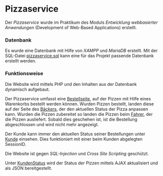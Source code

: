 # Pizzaservice
Der *Pizzaservice* wurde im Praktikum des Moduls *Entwicklung webbasierter Anwendungen* (Development of Web-Based Applications) erstellt.

### Datenbank
Es wurde eine Datenbank mit Hilfe von *XAMPP* und *MariaDB* erstellt. Mit der SQL-Datei [pizzaservice.sql](pizzaservice.sql) kann eine für das Projekt passende Datenbank erstellt werden.

### Funktionsweise
Die Website wird mittels PHP und den Inhalten aus der Datenbank dynamisch aufgebaut.

Der Pizzaservice umfasst eine [Bestellseite](src/bestellung.php), auf der Pizzen mit Hilfe eines Warenkorbs bestellt werden können. Wurden Pizzen bestellt, landen diese auf der Seite des [Bäckers](src/baecker.php), der den aktuellen Status der Pizza anpassen kann. Wurden die Pizzen zubereitet so landen die Pizzen beim [Fahrer](src/fahrer.php), der die Pizzen ausliefert. Sobald dies geschehen ist, ist die Bestellung abgeschlossen und wird nicht mehr angezeigt.

Der Kunde kann immer den aktuellen Status seiner Bestellungen unter [Kunde](src/kunde.php) einsehen. Dies funktioniert mit einer beim Kunden abgelegten SessionID.

Die Website ist gegen *SQL-Injection* und *Cross Site Scripting* geschützt.

Unter [KundenStatus](src/kundenStatus.php) wird der Status der Pizzen mittels AJAX aktualisiert und als JSON bereitgestellt.
